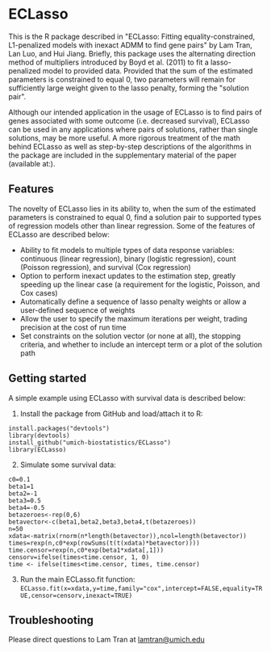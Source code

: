 # ECLasso

This is the R package described in "ECLasso: Fitting equality-constrained, L1-penalized models with inexact ADMM to find gene pairs" by Lam Tran, Lan Luo, and Hui Jiang. Briefly, this package uses the alternating direction method of multipliers introduced by Boyd et al. (2011) to fit a lasso-penalized model to provided data. Provided that the sum of the estimated parameters is constrained to equal 0, two parameters will remain for sufficiently large weight given to the lasso penalty, forming the "solution pair". 

Although our intended application in the usage of ECLasso is to find pairs of genes associated with some outcome (i.e. decreased survival), ECLasso can be used in any applications where pairs of solutions, rather than single solutions, may be more useful. A more rigorous treatment of the math behind ECLasso as well as step-by-step descriptions of the algorithms in the package are included in the supplementary material of the paper (available at:). 

## Features
The novelty of ECLasso lies in its ability to, when the sum of the estimated parameters is constrained to equal 0, find a solution pair to supported types of regression models other than linear regression.  Some of the features of ECLasso are described below:
* Ability to fit models to multiple types of data response variables: continuous (linear regression), binary (logistic regression), count (Poisson regression), and survival (Cox regression)
* Option to perform inexact updates to the estimation step, greatly speeding up the linear case (a requirement for the logistic, Poisson, and Cox cases)  
* Automatically define a sequence of lasso penalty weights or allow a user-defined sequence of weights 
* Allow the user to specify the maximum iterations per weight, trading precision at the cost of run time
* Set constraints on the solution vector (or none at all), the stopping criteria, and whether to include an intercept term or a plot of the solution path

## Getting started
A simple example using ECLasso with survival data is described below:
1. Install the package from GitHub and load/attach it to R: 
````
install.packages("devtools")
library(devtools)
install_github("umich-biostatistics/ECLasso")
library(ECLasso)
````
2. Simulate some survival data:
`````````````
c0=0.1
beta1=1
beta2=-1
beta3=0.5
beta4=-0.5
betazeroes<-rep(0,6)
betavector<-c(beta1,beta2,beta3,beta4,t(betazeroes))
n=50
xdata<-matrix(rnorm(n*length(betavector)),ncol=length(betavector))
times=rexp(n,c0*exp(rowSums(t(t(xdata)*betavector))))
time.censor=rexp(n,c0*exp(beta1*xdata[,1]))
censorv=ifelse(times<time.censor, 1, 0)
time <- ifelse(times<time.censor, times, time.censor)
`````````````
3. Run the main ECLasso.fit function:
`
ECLasso.fit(x=xdata,y=time,family="cox",intercept=FALSE,equality=TRUE,censor=censorv,inexact=TRUE)
`
## Troubleshooting
Please direct questions to Lam Tran at lamtran@umich.edu


